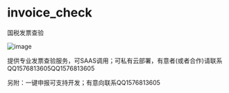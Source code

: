 # invoice_check
国税发票查验


![image](https://user-images.githubusercontent.com/24953133/191735200-5d81c7b3-b1c9-46db-bd91-c4cba4c7e8db.png)

提供专业发票查验服务，可SAAS调用；可私有云部署，有意者(或者合作)请联系QQ1576813605QQ1576813605


另附：一键申报可支持开发；有意向联系QQ1576813605
